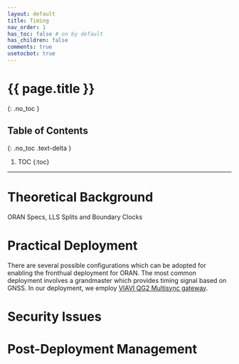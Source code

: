 ```yaml
---
layout: default
title: Timing
nav_order: 1
has_toc: false # on by default
has_children: false
comments: true
usetocbot: true
---
```

# {{ page.title }}
{: .no_toc }

## Table of Contents
{: .no_toc .text-delta }

1. TOC
{:toc}
---


# Theoretical Background
ORAN Specs, LLS Splits and Boundary Clocks


# Practical Deployment
There are several possible configurations which can be adopted for enabling the fronthual deployment for ORAN. The most common deployment involves a grandmaster which provides timing signal based on GNSS. In our deployment, we employ [VIAVI QG2 Multisync gateway](resources/PTPGuide.pdf).


# Security Issues 




# Post-Deployment Management






